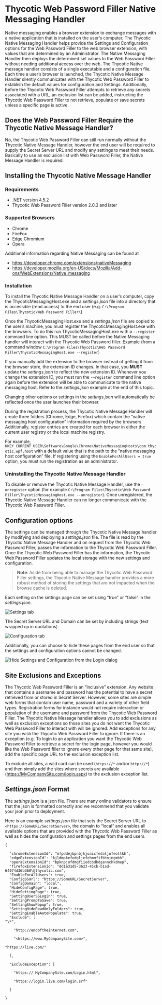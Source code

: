 [title]: # (Native Message Handling)
[tags]: # (WPF)
[priority]: # (15)
# Thycotic Web Password Filler Native Messaging Handler

Native messaging enables a browser extension to exchange messages with a native application that is installed on the user's computer. The Thycotic Native Messaging Handler helps provide the Settings and Configuration options for the Web Password Filler to the web browser extension, with values that are determined by an Administrator. The Native Messaging Handler then deploys the determined set values to the Web Password Filler without needing additional access over the web.
The Thycotic Native message handler consists of a single executable and a configuration file. Each time a user’s browser is launched, the Thycotic Native Message Handler silently communicates with the Thycotic Web Password Filler to establish the default values for configuration and Settings. Additionally, before the Thycotic Web Password Filler attempts to retrieve any secrets associated with a URL, an exclusion list can be added, instructing the Thycotic Web Password Filler to not retrieve, populate or save secrets unless a specific page is active.

## Does the Web Password Filler Require the Thycotic Native Message Handler?

No, the Thycotic Web Password Filler can still run normally without the Thycotic Native Message Handler, however the end user will be required to supply the Secret Server URL and modify any settings to meet their needs. Basically to use an exclusion list with Web Password Filler, the Native Message Handler is required.

## Installing the Thycotic Native Message Handler

### Requirements

* .NET version 4.5.2
* Thycotic Web Password Filler version 2.0.3 and later

### Supported Browsers

* Chrome
* FireFox
* Edge Chromium
* Opera

Additional information regarding Native Messaging can be found at

* https://developer.chrome.com/extensions/nativeMessaging
* https://developer.mozilla.org/en-US/docs/Mozilla/Add-ons/WebExtensions/Native_messaging

### Installation

To install the Thycotic Native Message Handler on a user’s computer, copy the ThycoticMessagingHost.exe and a _settings.json_ file into a directory that is accessible (read access) to the end user (e.g. `C:\Program Files\Thycotic\Web Password Filler\`)

Once the ThycoticMessagingHost.exe and a _settings.json_ file are copied to the user’s machine, you must register the ThycoticMessagingHost.exe with the browsers. To do this run ThycoticMessagingHost.exe with a `--register` command line option. This MUST be called before the Native Messaging handler will
interact with the Thycotic Web Password filler. Example (from a command window `C:\Program Files\Thycotic\Web Password Filler\ThycoticMessagingHost.exe --register`)

If you manually add the extension to the browser instead of getting it from the browser store, the extension ID changes. In that case, you __MUST__ update the _settings.json_ to reflect the new extension ID. Whenever you change the extension ID, you must run the `-–register` command line option again before the extension will be able to communicate to the native messaging host. Refer to the _settings.json_ example at the end of this topic.

Changing other options or settings in the _settings.json_ will automatically be reflected once the user launches their browser.

During the registration process, the Thycotic Native Message Handler will create three folders (Chrome, Edge, Firefox) which contain the “native messaging host configuration” information required by the browsers. Additionally, register entries are created for each browser in either the current user registry or the
local machine registry.

For example, `HKEY_CURRENT_USER\Software\Google\Chrome\NativeMessagingHosts\com.thycotic.wpf.host` with a default value that is the path to the “native messaging host configuration” file. If registering using the `EnableForAllUsers = true` option, you must run the registration as an administrator.

### Uninstalling the Thycotic Native Message Handler

To disable or remove the Thycotic Native Message Handler, use the `–unregister` option (for example `C:\Program Files\Thycotic\Web Password Filler\ThycoticMessagingHost.exe --unregister`). Once unregistered, the Thycotic Native Message Handler can no longer communicate with the Thycotic Web Password Filler.

## Configuration options

The settings can be managed through the Thycotic Native Message handler by modifying and deploying a _settings.json_ file. The file is read by the Thycotic Native Message Handler and on request from the Thycotic Web Password Filler, passes the information to the Thycotic Web Password Filler. Once the Thycotic
Web Password Filler has the information, the Thycotic Web Password Filler updates the local storage with the new settings and configuration.

>**Note**: Aside from being able to manage the Thycotic Web Password Filler settings, the Thycotic Native Message handler provides a more robust method of storing the settings that are not impacted when the browse cache is deleted.

Each setting on the settings page can be set using “true” or “false” in the _settings.json_.

![](images/settings.png "Settings tab")

The Secret Server URL and Domain can be set by including strings (text wrapped up in quotations).

![](images/config.png "Configuration tab")

Additionally, you can choose to hide these pages from the end user so that the settings and configuration options cannot be changed.

![](images/login.png "Hide Settings and Configuration from the Login dialog")

## Site Exclusions and Exceptions

The Thycotic Web Password Filler is an “inclusive” extension. Any website that contains a username and password has the potential to have a secret retrieved from or stored in Secret Server. However, some sites are simple web forms that contain user name, password and a variety of other field types. Registration forms for instance would not require interaction or population of the username and password from the Thycotic Web Password Filler. The Thycotic Native Message handler allows you to add exclusions as well as exclusion exceptions so those sites you do not want the Thycotic Web Password Filler to interact with will be ignored. Add exceptions for any site you wish the Thycotic Web Password Filler to ignore. If there is an exception (e.g. To login to an application you want the Thycotic Web Password Filler to retrieve a secret for the login page, however you would like the Web Password filler to ignore every other page for that same site), add the specific page URL to the exclusion exception list.

To exclude all sites, a wild card can be used (`https://*` and\or `http://*`) and then simply add the sites where secrets are available (<https://MyCompanySite.com/login.aspx>) to the exclusion exception list.

## _Settings.json_ Format

The _settings.json_ is a json file. There are many online validators to ensure that the json is formatted correctly and we recommend that you validate your json prior to deployment.

Here is an example _settings.json_ file that sets the Secret Server URL to `<https://SomeURL/SecretServer>`, the domain to “local” and enables all available options that are provided with the Thycotic Web Password Filler as well as hides the configuration and settings pages from the end users.

```
{

  "chromeExtensionId": "mfpddejbpnbjkjoaicfedaljnfeollkh",
  "edgeExtensionId": "kjldmpkefedgljefehmmfifbhnjngmbh",
  "operaExtensionId": "bpknpjofdmgfiiodcbdkdgannchkdmep",
  "firefoxExtensionId": "dd1e31d5-3623-45cb-b1ad-64074d36b360\@thycotic.com",
  "EnableForAllUsers": true,
  "ConfigSSUrl": "https://SomeURL/SecretServer",
  "ConfigDomain": "local",
  "HideConfigPage": true,
  "HideSettingPage": true,
  "SettingUserSSLogin": true,
  "SettingPrompToSave": true,
  "SettingShowPopup": true,
  "SettingHideReadOnlyFolders": true,
  "SettingEnableAutoPopulate": true,
  "Exclude": [
"\*",

    "http://endoftheinternet.com",

    "<https://www.MyCompanySite.com>",

"https://live.com/"

  ],

  "ExcludeException": [

    "https:// MyCompanySite.com/Login.html",

    "https://login.live.com/login.srf"

  ]

}
```
